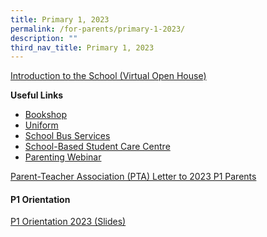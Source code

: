 ```yaml
---
title: Primary 1, 2023
permalink: /for-parents/primary-1-2023/
description: ""
third_nav_title: Primary 1, 2023
---
```

<p><a target="" href="https://sites.google.com/moe.edu.sg/openhouse2020/home">Introduction to the School (Virtual Open House)</a></p>
<p><strong>Useful Links</strong></p>
<ul>
<li><a rel="noopener" target="_blank" href="/our-partners/school-book-shop">Bookshop</a></li>
<li><a rel="noopener" target="_blank" href="/our-partners/school-uniform-supplier">Uniform</a></li>
<li><a rel="noopener" target="_blank" href="/our-partners/school-bus-service">School Bus Services</a></li>
<li><a target="" href="/our-partners/pro-teach-at-sjij-student-care-centre">School-Based Student Care Centre</a></li>
<li><a target="" href="/for-parents/primary-1-2024/parenting-webinar">Parenting Webinar</a></li>
</ul>
<p><a href="/files/PTA%20Letter%20to%202023%20P1%20Parents[1].pdf">Parent-Teacher Association (PTA) Letter to 2023 P1 Parents</a></p>
<h4><strong>P1 Orientation</strong></h4>
<p><a href="/files/P1%20Orientation%202023.pdf">P1 Orientation 2023 (Slides)</a></p>